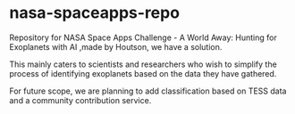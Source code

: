 # nasa-spaceapps-repo
Repository for NASA Space Apps Challenge - A World Away: Hunting for Exoplanets with AI ,made by Houtson, we have a solution.

This mainly caters to scientists and researchers who wish to simplify the process of identifying exoplanets based on the data they have gathered. 

For future scope, we are planning to add classification based on TESS data and a community contribution service. 
